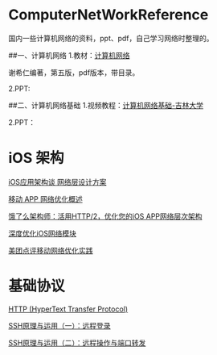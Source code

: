 # ComputerNetWorkReference
国内一些计算机网络的资料，ppt、pdf，自己学习网络时整理的。

##一、计算机网络
1.教材：[计算机网络]()

谢希仁编著，第五版，pdf版本，带目录。

2.PPT:


##二、计算机网络基础
1.视频教程：[计算机网络基础-吉林大学](http://www.1ketang.com/vod/1628-play.html)

2.PPT：



# iOS 架构

[iOS应用架构谈 网络层设计方案](https://casatwy.com/iosying-yong-jia-gou-tan-wang-luo-ceng-she-ji-fang-an.html)

[移动 APP 网络优化概述](https://blog.cnbang.net/tech/3531/)

[饿了么架构师：活用HTTP/2，优化您的iOS APP网络层次架构](https://sdk.cn/news/2392)

[深度优化iOS网络模块](http://mrpeak.cn/blog/ios-network/)

[美团点评移动网络优化实践](https://tech.meituan.com/2017/03/17/shark-sdk.html)





# 基础协议

[HTTP (HyperText Transfer Protocol)](https://www.ntu.edu.sg/home/ehchua/programming/webprogramming/HTTP_Basics.html)

[SSH原理与运用（一）：远程登录](http://www.ruanyifeng.com/blog/2011/12/ssh_remote_login.html)

[SSH原理与运用（二）：远程操作与端口转发](http://www.ruanyifeng.com/blog/2011/12/ssh_port_forwarding.html)

